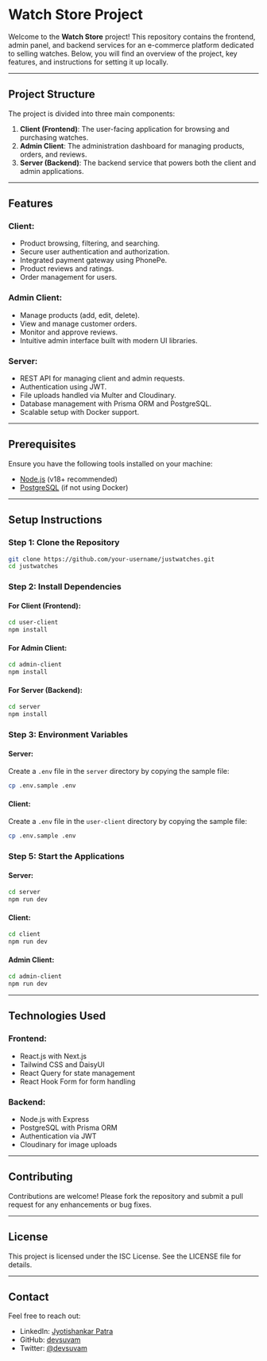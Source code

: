 # Watch Store Project

Welcome to the **Watch Store** project! This repository contains the frontend, admin panel, and backend services for an e-commerce platform dedicated to selling watches. Below, you will find an overview of the project, key features, and instructions for setting it up locally.

---

## Project Structure

The project is divided into three main components:

1. **Client (Frontend)**: The user-facing application for browsing and purchasing watches.
2. **Admin Client**: The administration dashboard for managing products, orders, and reviews.
3. **Server (Backend)**: The backend service that powers both the client and admin applications.

---

## Features

### Client:

- Product browsing, filtering, and searching.
- Secure user authentication and authorization.
- Integrated payment gateway using PhonePe.
- Product reviews and ratings.
- Order management for users.

### Admin Client:

- Manage products (add, edit, delete).
- View and manage customer orders.
- Monitor and approve reviews.
- Intuitive admin interface built with modern UI libraries.

### Server:

- REST API for managing client and admin requests.
- Authentication using JWT.
- File uploads handled via Multer and Cloudinary.
- Database management with Prisma ORM and PostgreSQL.
- Scalable setup with Docker support.

---

## Prerequisites

Ensure you have the following tools installed on your machine:

- [Node.js](https://nodejs.org/) (v18+ recommended)
- [PostgreSQL](https://www.postgresql.org/) (if not using Docker)

---

## Setup Instructions

### Step 1: Clone the Repository

```bash
git clone https://github.com/your-username/justwatches.git
cd justwatches
```

### Step 2: Install Dependencies

#### For Client (Frontend):

```bash
cd user-client
npm install
```

#### For Admin Client:

```bash
cd admin-client
npm install
```

#### For Server (Backend):

```bash
cd server
npm install
```

### Step 3: Environment Variables

#### Server:

Create a `.env` file in the `server` directory by copying the sample file:

```bash
cp .env.sample .env
```

#### Client:

Create a `.env` file in the `user-client` directory by copying the sample file:

```bash
cp .env.sample .env
```

### Step 5: Start the Applications

#### Server:

```bash
cd server
npm run dev
```

#### Client:

```bash
cd client
npm run dev
```

#### Admin Client:

```bash
cd admin-client
npm run dev
```

---

## Technologies Used

### Frontend:

- React.js with Next.js
- Tailwind CSS and DaisyUI
- React Query for state management
- React Hook Form for form handling

### Backend:

- Node.js with Express
- PostgreSQL with Prisma ORM
- Authentication via JWT
- Cloudinary for image uploads

---

## Contributing

Contributions are welcome! Please fork the repository and submit a pull request for any enhancements or bug fixes.

---

## License

This project is licensed under the ISC License. See the LICENSE file for details.

---

## Contact

Feel free to reach out:

- LinkedIn: [Jyotishankar Patra](https://linkedin.com/in/jyotishankar-patra)
- GitHub: [devsuvam](https://github.com/jyotishankar04)
- Twitter: [@devsuvam](https://twitter.com/JYOTISHANKARP20)

